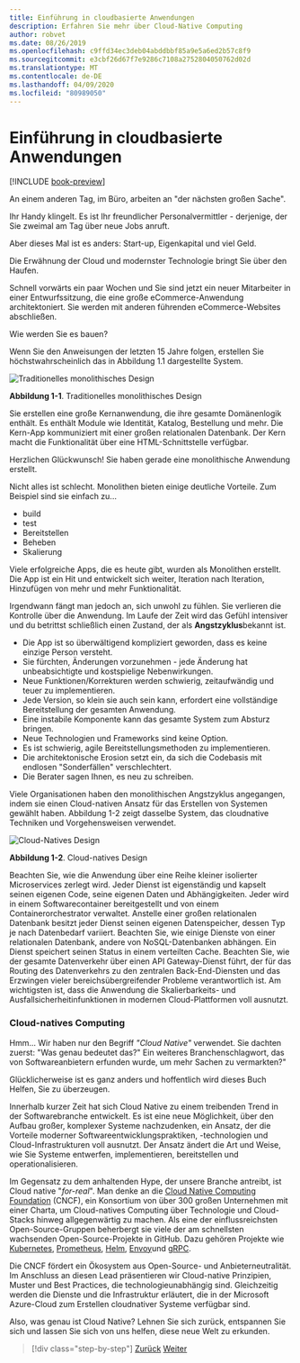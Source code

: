 ```yaml
---
title: Einführung in cloudbasierte Anwendungen
description: Erfahren Sie mehr über Cloud-Native Computing
author: robvet
ms.date: 08/26/2019
ms.openlocfilehash: c9ffd34ec3deb04abddbbf85a9e5a6ed2b57c8f9
ms.sourcegitcommit: e3cbf26d67f7e9286c7108a2752804050762d02d
ms.translationtype: MT
ms.contentlocale: de-DE
ms.lasthandoff: 04/09/2020
ms.locfileid: "80989050"
---
```

# <a name="introduction-to-cloud-native-applications"></a>Einführung in cloudbasierte Anwendungen

[!INCLUDE [book-preview](../../../includes/book-preview.md)]

An einem anderen Tag, im Büro, arbeiten an "der nächsten großen Sache".

Ihr Handy klingelt. Es ist Ihr freundlicher Personalvermittler - derjenige, der Sie zweimal am Tag über neue Jobs anruft.

Aber dieses Mal ist es anders: Start-up, Eigenkapital und viel Geld.

Die Erwähnung der Cloud und modernster Technologie bringt Sie über den Haufen.

Schnell vorwärts ein paar Wochen und Sie sind jetzt ein neuer Mitarbeiter in einer Entwurfssitzung, die eine große eCommerce-Anwendung architektoniert. Sie werden mit anderen führenden eCommerce-Websites abschließen.

Wie werden Sie es bauen?

Wenn Sie den Anweisungen der letzten 15 Jahre folgen, erstellen Sie höchstwahrscheinlich das in Abbildung 1.1 dargestellte System.

![Traditionelles monolithisches Design](./media/monolithic-design.png)

**Abbildung 1-1**. Traditionelles monolithisches Design

Sie erstellen eine große Kernanwendung, die ihre gesamte Domänenlogik enthält. Es enthält Module wie Identität, Katalog, Bestellung und mehr. Die Kern-App kommuniziert mit einer großen relationalen Datenbank. Der Kern macht die Funktionalität über eine HTML-Schnittstelle verfügbar.

Herzlichen Glückwunsch!  Sie haben gerade eine monolithische Anwendung erstellt.

Nicht alles ist schlecht. Monolithen bieten einige deutliche Vorteile. Zum Beispiel sind sie einfach zu...

- build
- test
- Bereitstellen
- Beheben
- Skalierung

Viele erfolgreiche Apps, die es heute gibt, wurden als Monolithen erstellt. Die App ist ein Hit und entwickelt sich weiter, Iteration nach Iteration, Hinzufügen von mehr und mehr Funktionalität.

Irgendwann fängt man jedoch an, sich unwohl zu fühlen. Sie verlieren die Kontrolle über die Anwendung. Im Laufe der Zeit wird das Gefühl intensiver und du betrittst schließlich einen Zustand, der als **Angstzyklus**bekannt ist.

- Die App ist so überwältigend kompliziert geworden, dass es keine einzige Person versteht.
- Sie fürchten, Änderungen vorzunehmen - jede Änderung hat unbeabsichtigte und kostspielige Nebenwirkungen.
- Neue Funktionen/Korrekturen werden schwierig, zeitaufwändig und teuer zu implementieren.
- Jede Version, so klein sie auch sein kann, erfordert eine vollständige Bereitstellung der gesamten Anwendung.
- Eine instabile Komponente kann das gesamte System zum Absturz bringen.
- Neue Technologien und Frameworks sind keine Option.
- Es ist schwierig, agile Bereitstellungsmethoden zu implementieren.
- Die architektonische Erosion setzt ein, da sich die Codebasis mit endlosen "Sonderfällen" verschlechtert.
- Die Berater sagen Ihnen, es neu zu schreiben.

Viele Organisationen haben den monolithischen Angstzyklus angegangen, indem sie einen Cloud-nativen Ansatz für das Erstellen von Systemen gewählt haben. Abbildung 1-2 zeigt dasselbe System, das cloudnative Techniken und Vorgehensweisen verwendet.

![Cloud-Natives Design](./media/cloud-native-design.png)

**Abbildung 1-2**. Cloud-natives Design

Beachten Sie, wie die Anwendung über eine Reihe kleiner isolierter Microservices zerlegt wird. Jeder Dienst ist eigenständig und kapselt seinen eigenen Code, seine eigenen Daten und Abhängigkeiten. Jeder wird in einem Softwarecontainer bereitgestellt und von einem Containerorchestrator verwaltet. Anstelle einer großen relationalen Datenbank besitzt jeder Dienst seinen eigenen Datenspeicher, dessen Typ je nach Datenbedarf variiert. Beachten Sie, wie einige Dienste von einer relationalen Datenbank, andere von NoSQL-Datenbanken abhängen. Ein Dienst speichert seinen Status in einem verteilten Cache. Beachten Sie, wie der gesamte Datenverkehr über einen API Gateway-Dienst führt, der für das Routing des Datenverkehrs zu den zentralen Back-End-Diensten und das Erzwingen vieler bereichsübergreifender Probleme verantwortlich ist. Am wichtigsten ist, dass die Anwendung die Skalierbarkeits- und Ausfallsicherheitinfunktionen in modernen Cloud-Plattformen voll ausnutzt.

### <a name="cloud-native-computing"></a>Cloud-natives Computing

Hmm... Wir haben nur den Begriff *"Cloud Native"* verwendet. Sie dachten zuerst: "Was genau bedeutet das?" Ein weiteres Branchenschlagwort, das von Softwareanbietern erfunden wurde, um mehr Sachen zu vermarkten?"

Glücklicherweise ist es ganz anders und hoffentlich wird dieses Buch Helfen, Sie zu überzeugen.

Innerhalb kurzer Zeit hat sich Cloud Native zu einem treibenden Trend in der Softwarebranche entwickelt. Es ist eine neue Möglichkeit, über den Aufbau großer, komplexer Systeme nachzudenken, ein Ansatz, der die Vorteile moderner Softwareentwicklungspraktiken, -technologien und Cloud-Infrastrukturen voll ausnutzt. Der Ansatz ändert die Art und Weise, wie Sie Systeme entwerfen, implementieren, bereitstellen und operationalisieren.

Im Gegensatz zu dem anhaltenden Hype, der unsere Branche antreibt, ist Cloud native "*for-real*". Man denke an die [Cloud Native Computing Foundation](https://www.cncf.io/) (CNCF), ein Konsortium von über 300 großen Unternehmen mit einer Charta, um Cloud-natives Computing über Technologie und Cloud-Stacks hinweg allgegenwärtig zu machen. Als eine der einflussreichsten Open-Source-Gruppen beherbergt sie viele der am schnellsten wachsenden Open-Source-Projekte in GitHub. Dazu gehören Projekte wie [Kubernetes](https://kubernetes.io/), [Prometheus](https://prometheus.io/), [Helm](https://helm.sh/), [Envoy](https://www.envoyproxy.io/)und [gRPC](https://grpc.io/).

Die CNCF fördert ein Ökosystem aus Open-Source- und Anbieterneutralität. Im Anschluss an diesen Lead präsentieren wir Cloud-native Prinzipien, Muster und Best Practices, die technologieunabhängig sind. Gleichzeitig werden die Dienste und die Infrastruktur erläutert, die in der Microsoft Azure-Cloud zum Erstellen cloudnativer Systeme verfügbar sind.

Also, was genau ist Cloud Native? Lehnen Sie sich zurück, entspannen Sie sich und lassen Sie sich von uns helfen, diese neue Welt zu erkunden.

>[!div class="step-by-step"]
>[Zurück](index.md)
>[Weiter](definition.md)
